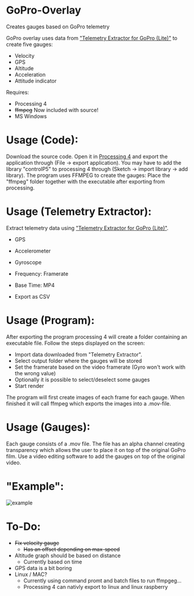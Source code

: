# GoPro-Overlay
Creates gauges based on GoPro telemetry

GoPro overlay uses data from ["Telemetry Extractor for GoPro (Lite)"](https://goprotelemetryextractor.com/free/) to create five gauges:
* Velocity
* GPS
* Altitude
* Acceleration
* Attitude indicator

Requires:
* Processing 4
* ~~ffmpeg~~ Now included with source!
* MS Windows

# Usage (Code):
Download the source code. Open it in [Processing 4](https://processing.org/download) and export the application through (File -> export application). You may have to add the library "controlP5" to processing 4 through (Sketch -> import library -> add library).
The program uses FFMPEG to create the gauges: Place the "ffmpeg" folder together with the executable after exporting from processing.

# Usage (Telemetry Extractor):
Extract telemetry data using ["Telemetry Extractor for GoPro (Lite)"](https://goprotelemetryextractor.com/free/).
* GPS
* Accelerometer
* Gyroscope

* Frequency: Framerate
* Base Time: MP4
* Export as CSV

# Usage (Program):
After exporting the program processing 4 will create a folder containing an executable file. Follow the steps displayed on the screen:
* Import data downloaded from "Telemetry Extractor".
* Select output folder where the gauges will be stored
* Set the framerate based on the video framerate (Gyro won't work with the wrong value)
* Optionally it is possible to select/deselect some gauges
* Start render

The program will first create images of each frame for each gauge. When finished it will call ffmpeg which exports the images into a .mov-file.

# Usage (Gauges):
Each gauge consists of a .mov file. The file has an alpha channel creating transparency which allows the user to place it on top of the original GoPro film. Use a video editing software to add the gauges on top of the original video.

# "Example":
![example](https://github.com/Nokaah-Noktar/GoPro-Overlay/assets/89448975/17e4b91c-6821-4c25-bdfa-7b81e4b49717)

# To-Do:
* ~~Fix velocity gauge~~
  * ~~Has an offset depending on max-speed~~
* Altitude graph should be based on distance
  * Currently based on time
* GPS data is a bit boring
* Linux / MAC?
  * Currently using command promt and batch files to run ffmpgeg...
  * Processing 4 can nativly export to linux and linux raspberry
